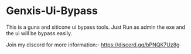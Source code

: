 # Genxis-Ui-Bypass
This is a guna and siticone ui bypass tools.
Just Run as admin the exe and the ui will be bypass easily.

Join my discord for more information:- https://discord.gg/bPNQK7Uz8g


